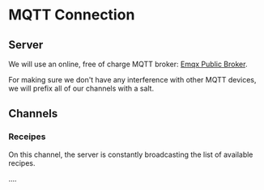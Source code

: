 # MQTT Connection

## Server

We will use an online, free of charge MQTT broker: [Emqx Public Broker](https://www.emqx.com/en/mqtt/public-mqtt5-broker).

For making sure we don't have any interference with other MQTT devices, we will prefix all of our channels with a salt.


## Channels

### Receipes

On this channel, the server is constantly broadcasting the list of available recipes.

....
